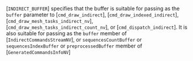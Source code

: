 [`INDIRECT_BUFFER`] specifies that the buffer is
suitable for passing as the `buffer` parameter to
[`cmd_draw_indirect`], [`cmd_draw_indexed_indirect`],
[`cmd_draw_mesh_tasks_indirect_nv`],
[`cmd_draw_mesh_tasks_indirect_count_nv`],
or [`cmd_dispatch_indirect`].
It is also suitable for passing as the `buffer` member of
[`IndirectCommandsStreamNV`], or `sequencesCountBuffer` or
`sequencesIndexBuffer` or `preprocessedBuffer` member of
[`GeneratedCommandsInfoNV`]